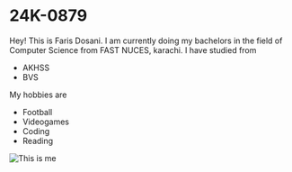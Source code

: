# 24K-0879

Hey! This is Faris Dosani. I am currently doing my bachelors in the field of Computer Science from FAST NUCES, karachi. I have studied from
* AKHSS
* BVS

My hobbies are
* Football
* Videogames
* Coding
* Reading

![This is me](https://github.com/user-attachments/assets/2f1328c8-ff5c-4ef6-ae09-6997283715e4)
